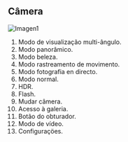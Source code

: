 ## Câmera

![Imagen1]()

1. Modo de visualização multi-ângulo.
2. Modo panorâmico.
3. Modo beleza.
4. Modo rastreamento de movimento.
5. Modo fotografia en directo.
6. Modo normal.
7. HDR.
8. Flash.
9. Mudar câmera. 
10. Acesso à galeria.
11. Botão do obturador.
12. Modo de vídeo.
13. Configuraçöes.
